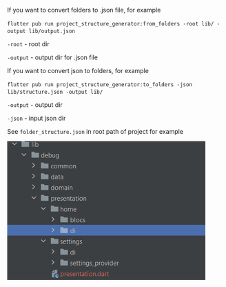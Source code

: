 If you want to convert folders to .json file, for example



`
flutter pub run project_structure_generator:from_folders -root lib/ -output lib/output.json
`

`-root` - root dir


`-output` - output dir for .json file









If you want to convert json to folders, for example

`
flutter pub run project_structure_generator:to_folders -json lib/structure.json -output lib/
`

`-output` - output dir


`-json` - input json dir



See `folder_structure.json` in root path of project for example

![Alt Text](./screenshots/img.png)
